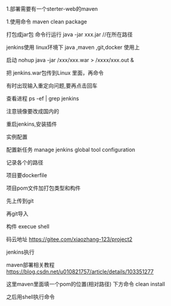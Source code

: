 1.部署需要有一个sterter-web的maven

1.使用命令
maven clean package

打包成jar包
命令行运行
java -jar xxx.jar  //在所在路径


jenkins使用
linux环境下  java ,maven ,git,docker 使用上

启动
nohup java -jar /xxx/xxx.war > /xxxx/xxx.out & 

把 jenkins.war包传到Linux  里面，再命令

有时出现输入重定向问题,要再点击回车

查看进程
ps -ef | grep jenkins

注意镜像要改成国内的

重启jenkins,安装插件

实例配置

配置新任务
manage jenkins
global tool configuration

记录各个的路径

项目要dockerfile

项目pom文件加打包类型和构件

先上传到git

再git导入

构件
execue shell

码云地址
https://gitee.com/xiaozhang-123/project2

jenkins执行

maven部署相关教程
https://blog.csdn.net/u010821757/article/details/103351277

这里maven里面填一个pom的位置(相对路径)
下方命令
clean install

之后用shell执行命令

